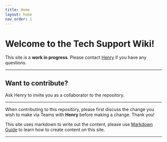 ```yaml
---
title: Home
layout: home
nav_order: 1
---
```


# Welcome to the Tech Support Wiki!

This site is a **work in progress**. Please contact [Henry](henrys@pulsesoftware.com) if you have any questions.

---
## Want to contribute?

Ask Henry to invite you as a collaborator to the repository.

---
When contributing to this repository, please first discuss the change you wish to make via Teams with **Henry** before making a change. Thank you!

This site uses markdown to write out the content, please use [Markdown Guide](https://www.markdownguide.org/) to learn how to create content on this site.

----
